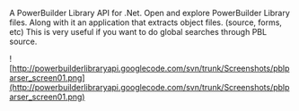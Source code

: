 A PowerBuilder Library API for .Net. Open and explore PowerBuilder Library files. Along with it an application that extracts object files. (source, forms, etc) This is very useful if you want to do global searches through PBL source.

![http://powerbuilderlibraryapi.googlecode.com/svn/trunk/Screenshots/pblparser_screen01.png](http://powerbuilderlibraryapi.googlecode.com/svn/trunk/Screenshots/pblparser_screen01.png)